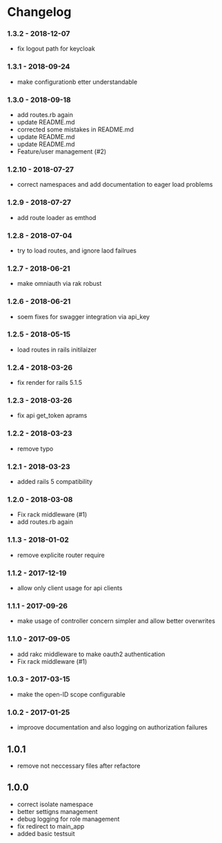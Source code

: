 # Changelog
### 1.3.2 -  2018-12-07
* fix logout path for keycloak

### 1.3.1 -  2018-09-24
* make configurationb etter understandable

### 1.3.0 -  2018-09-18
* add routes.rb again
* update README.md
* corrected some mistakes in README.md
* update README.md
* update README.md
* Feature/user management (#2)

### 1.2.10 -  2018-07-27
* correct namespaces and add documentation to eager load problems

### 1.2.9 -  2018-07-27
* add route loader as emthod

### 1.2.8 -  2018-07-04
* try to load routes, and ignore laod failrues

### 1.2.7 -  2018-06-21
* make omniauth via rak robust

### 1.2.6 -  2018-06-21
* soem fixes for swagger integration via api_key

### 1.2.5 -  2018-05-15
* load routes in rails initilaizer

### 1.2.4 -  2018-03-26
* fix render for rails 5.1.5

### 1.2.3 -  2018-03-26
* fix api get_token aprams

### 1.2.2 -  2018-03-23
* remove typo

### 1.2.1 -  2018-03-23
* added rails 5 compatibility

### 1.2.0 -  2018-03-08
* Fix rack middleware (#1)
* add routes.rb again

### 1.1.3 -  2018-01-02
* remove explicite router require

### 1.1.2 -  2017-12-19
* allow only client usage for api clients

### 1.1.1 -  2017-09-26
* make usage of controller concern simpler and allow better overwrites

### 1.1.0 -  2017-09-05
* add rakc middleware to make oauth2 authentication
* Fix rack middleware (#1)

### 1.0.3 -  2017-03-15
* make the open-ID scope configurable

### 1.0.2 -  2017-01-25
* improove documentation and also logging on authorization failures

## 1.0.1
* remove not neccessary files after refactore

## 1.0.0
* correct isolate namespace
* better settigns management
* debug logging for role management
* fix redirect to main_app
* added basic testsuit
